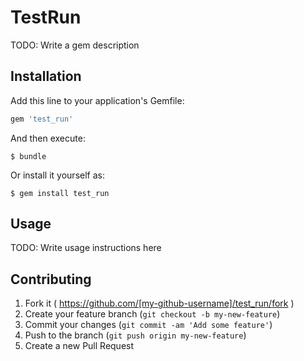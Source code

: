 # TestRun

TODO: Write a gem description

## Installation

Add this line to your application's Gemfile:

```ruby
gem 'test_run'
```

And then execute:

    $ bundle

Or install it yourself as:

    $ gem install test_run

## Usage

TODO: Write usage instructions here

## Contributing

1. Fork it ( https://github.com/[my-github-username]/test_run/fork )
2. Create your feature branch (`git checkout -b my-new-feature`)
3. Commit your changes (`git commit -am 'Add some feature'`)
4. Push to the branch (`git push origin my-new-feature`)
5. Create a new Pull Request
